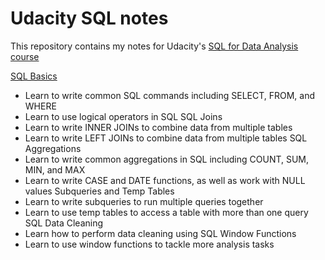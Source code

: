 # Udacity SQL notes

This repository contains my notes for Udacity's [SQL for Data Analysis course](https://www.udacity.com/course/sql-for-data-analysis--ud198)

[SQL Basics]()
- Learn to write common SQL commands including SELECT, FROM, and WHERE
- Learn to use logical operators in SQL
SQL Joins
- Learn to write INNER JOINs to combine data from multiple tables
- Learn to write LEFT JOINs to combine data from multiple tables
SQL Aggregations
- Learn to write common aggregations in SQL including COUNT, SUM, MIN, and MAX
- Learn to write CASE and DATE functions, as well as work with NULL values
Subqueries and Temp Tables
- Learn to write subqueries to run multiple queries together
- Learn to use temp tables to access a table with more than one query
SQL Data Cleaning
- Learn how to perform data cleaning using SQL
Window Functions
- Learn to use window functions to tackle more analysis tasks
